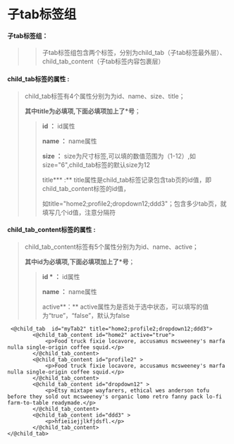 # 子tab**标签组**

#### 子tab标签组：

> > 子tab标签组包含两个标签，分别为child\_tab（子tab标签最外层）、child\_tab\_content（子tab标签内容包裹层）

#### child\_tab**标签的属性 :**

> child\_tab标签有4个属性分别为为id、name、size、title；
>
> **其中title为必填项,下面必填项加上了\*号**；
>
> > **id ：** id属性
> >
> > **name ：** name属性
> >
> > **size ：** size为尺寸标签,可以填的数值范围为（1-12）,如size="6",child\_tab标签的默认size为12
> >
> > title**\* :** title属性是child\_tab标签记录包含tab页的id值，即child\_tab\_content标签的id值，
> >
> > 如title="home2;profile2;dropdown12;ddd3"；包含多少tab页，就填写几个id值，注意分隔符

#### child\_tab\_content**标签的属性 :**

> child\_tab\_content标签有5个属性分别为为id、name、active；
>
> **其中id为必填项,下面必填项加上了\*号**；
>
> > **id \* ：** id属性
> >
> > **name ：** name属性
> >
> > active**：** active属性为是否处于选中状态，可以填写的值为“true”，“false”，默认为false

```
 <@child_tab  id="myTab2" title="home2;profile2;dropdown12;ddd3">
        <@child_tab_content id="home2" active="true"> 
            <p>Food truck fixie locavore, accusamus mcsweeney's marfa nulla single-origin coffee squid.</p>
        </@child_tab_content>
        <@child_tab_content id="profile2" > 
            <p>Food truck fixie locavore, accusamus mcsweeney's marfa nulla single-origin coffee squid.</p>
        </@child_tab_content>
        <@child_tab_content id="dropdown12" > 
            <p>Etsy mixtape wayfarers, ethical wes anderson tofu before they sold out mcsweeney's organic lomo retro fanny pack lo-fi farm-to-table readymade.</p>
        </@child_tab_content>
        <@child_tab_content id="ddd3" > 
            <p>hfieiiejjlkfjdsfl.</p>
        </@child_tab_content>
</@child_tab>
```



